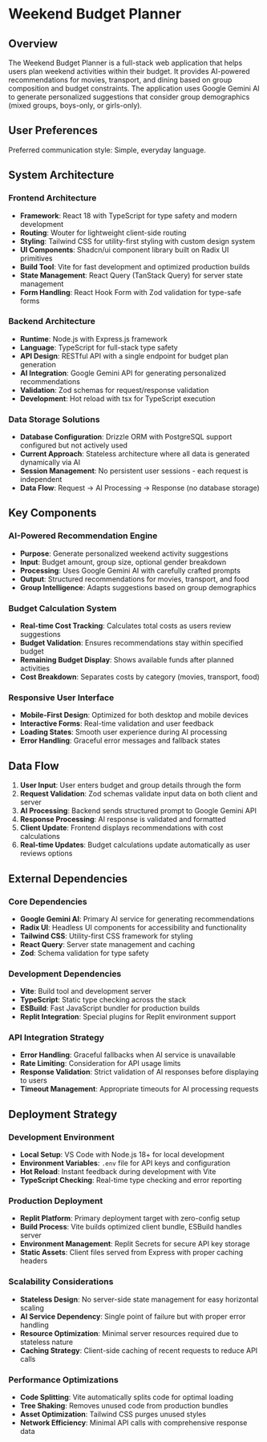# Weekend Budget Planner

## Overview

The Weekend Budget Planner is a full-stack web application that helps users plan weekend activities within their budget. It provides AI-powered recommendations for movies, transport, and dining based on group composition and budget constraints. The application uses Google Gemini AI to generate personalized suggestions that consider group demographics (mixed groups, boys-only, or girls-only).

## User Preferences

Preferred communication style: Simple, everyday language.

## System Architecture

### Frontend Architecture
- **Framework**: React 18 with TypeScript for type safety and modern development
- **Routing**: Wouter for lightweight client-side routing
- **Styling**: Tailwind CSS for utility-first styling with custom design system
- **UI Components**: Shadcn/ui component library built on Radix UI primitives
- **Build Tool**: Vite for fast development and optimized production builds
- **State Management**: React Query (TanStack Query) for server state management
- **Form Handling**: React Hook Form with Zod validation for type-safe forms

### Backend Architecture
- **Runtime**: Node.js with Express.js framework
- **Language**: TypeScript for full-stack type safety
- **API Design**: RESTful API with a single endpoint for budget plan generation
- **AI Integration**: Google Gemini API for generating personalized recommendations
- **Validation**: Zod schemas for request/response validation
- **Development**: Hot reload with tsx for TypeScript execution

### Data Storage Solutions
- **Database Configuration**: Drizzle ORM with PostgreSQL support configured but not actively used
- **Current Approach**: Stateless architecture where all data is generated dynamically via AI
- **Session Management**: No persistent user sessions - each request is independent
- **Data Flow**: Request → AI Processing → Response (no database storage)

## Key Components

### AI-Powered Recommendation Engine
- **Purpose**: Generate personalized weekend activity suggestions
- **Input**: Budget amount, group size, optional gender breakdown
- **Processing**: Uses Google Gemini AI with carefully crafted prompts
- **Output**: Structured recommendations for movies, transport, and food
- **Group Intelligence**: Adapts suggestions based on group demographics

### Budget Calculation System
- **Real-time Cost Tracking**: Calculates total costs as users review suggestions
- **Budget Validation**: Ensures recommendations stay within specified budget
- **Remaining Budget Display**: Shows available funds after planned activities
- **Cost Breakdown**: Separates costs by category (movies, transport, food)

### Responsive User Interface
- **Mobile-First Design**: Optimized for both desktop and mobile devices
- **Interactive Forms**: Real-time validation and user feedback
- **Loading States**: Smooth user experience during AI processing
- **Error Handling**: Graceful error messages and fallback states

## Data Flow

1. **User Input**: User enters budget and group details through the form
2. **Request Validation**: Zod schemas validate input data on both client and server
3. **AI Processing**: Backend sends structured prompt to Google Gemini API
4. **Response Processing**: AI response is validated and formatted
5. **Client Update**: Frontend displays recommendations with cost calculations
6. **Real-time Updates**: Budget calculations update automatically as user reviews options

## External Dependencies

### Core Dependencies
- **Google Gemini AI**: Primary AI service for generating recommendations
- **Radix UI**: Headless UI components for accessibility and functionality
- **Tailwind CSS**: Utility-first CSS framework for styling
- **React Query**: Server state management and caching
- **Zod**: Schema validation for type safety

### Development Dependencies
- **Vite**: Build tool and development server
- **TypeScript**: Static type checking across the stack
- **ESBuild**: Fast JavaScript bundler for production builds
- **Replit Integration**: Special plugins for Replit environment support

### API Integration Strategy
- **Error Handling**: Graceful fallbacks when AI service is unavailable
- **Rate Limiting**: Consideration for API usage limits
- **Response Validation**: Strict validation of AI responses before displaying to users
- **Timeout Management**: Appropriate timeouts for AI processing requests

## Deployment Strategy

### Development Environment
- **Local Setup**: VS Code with Node.js 18+ for local development
- **Environment Variables**: `.env` file for API keys and configuration
- **Hot Reload**: Instant feedback during development with Vite
- **TypeScript Checking**: Real-time type checking and error reporting

### Production Deployment
- **Replit Platform**: Primary deployment target with zero-config setup
- **Build Process**: Vite builds optimized client bundle, ESBuild handles server
- **Environment Management**: Replit Secrets for secure API key storage
- **Static Assets**: Client files served from Express with proper caching headers

### Scalability Considerations
- **Stateless Design**: No server-side state management for easy horizontal scaling
- **AI Service Dependency**: Single point of failure but with proper error handling
- **Resource Optimization**: Minimal server resources required due to stateless nature
- **Caching Strategy**: Client-side caching of recent requests to reduce API calls

### Performance Optimizations
- **Code Splitting**: Vite automatically splits code for optimal loading
- **Tree Shaking**: Removes unused code from production bundles
- **Asset Optimization**: Tailwind CSS purges unused styles
- **Network Efficiency**: Minimal API calls with comprehensive response data